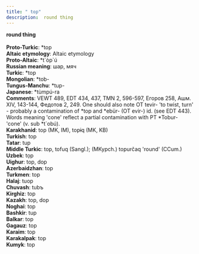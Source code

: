 ```yaml
---
title: " top"
description:  round thing
---
```

<p data-pagefind-weight="0.5">
<strong> round thing</strong><br><br>
<strong>Proto-Turkic</strong>:  *top<br>
<strong>Altaic etymology</strong>:  Altaic etymology<br>
<strong> Proto-Altaic</strong>:  *t`òp`ú<br>
<strong>Russian meaning</strong>:  шар, мяч<br>
<strong>Turkic</strong>:  *top<br>
<strong>Mongolian</strong>:  *tob-<br>
<strong>Tungus-Manchu</strong>:  *tup-<br>
<strong>Japanese</strong>:  *tùmpú-ra<br>
<strong>Comments</strong>:  VEWT 489, EDT 434, 437, TMN 2, 596-597, Егоров 258, Ашм. XIV, 143-144, Федотов 2, 249. One should also note OT tevir- 'to twist, turn' - probably a contamination of *top and *ebür- (OT evir-) id. (see EDT 443). Words meaning 'cone' reflect a partial contamination with PT *Tobur- 'cone' (v. sub *t`obú).<br>
<strong>Karakhanid</strong>:  top (MK, IM), topɨq (MK, KB)<br>
<strong>Turkish</strong>:  top<br>
<strong>Tatar</strong>:  tup<br>
<strong>Middle Turkic</strong>:  top, tofuq (Sangl.); (MKypch.) topurčaq 'round' (CCum.)<br>
<strong>Uzbek</strong>:  tọp<br>
<strong>Uighur</strong>:  top, dop<br>
<strong>Azerbaidzhan</strong>:  top<br>
<strong>Turkmen</strong>:  top<br>
<strong>Halaj</strong>:  tuop<br>
<strong>Chuvash</strong>:  tubъ<br>
<strong>Kirghiz</strong>:  top<br>
<strong>Kazakh</strong>:  top, dop<br>
<strong>Noghai</strong>:  top<br>
<strong>Bashkir</strong>:  tup<br>
<strong>Balkar</strong>:  top<br>
<strong>Gagauz</strong>:  top<br>
<strong>Karaim</strong>:  top<br>
<strong>Karakalpak</strong>:  top<br>
<strong>Kumyk</strong>:  top<br>

</p>
